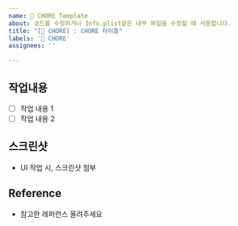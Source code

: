 ```yaml
---
name: 🔧 CHORE Template
about: 코드를 수정하거나 Info.plist같은 내부 파일을 수정할 때 사용합니다.
title: "[🔧 CHORE] : CHORE 타이틀"
labels: '🔧 CHORE'
assignees: ''

---
```


## 작업내용
- [ ] 작업 내용 1
- [ ] 작업 내용 2

## 스크린샷 
- UI 작업 시, 스크린샷 첨부

## Reference
- 참고한 레퍼런스 올려주세요

